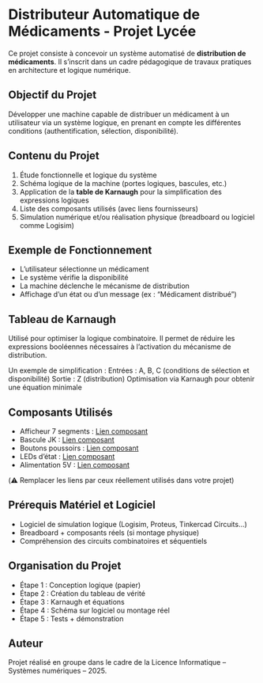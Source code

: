
Distributeur Automatique de Médicaments - Projet Lycée
==============================================================

Ce projet consiste à concevoir un système automatisé de **distribution de médicaments**.
Il s’inscrit dans un cadre pédagogique de travaux pratiques en architecture et logique numérique.

Objectif du Projet
------------------

Développer une machine capable de distribuer un médicament à un utilisateur via un système logique,
en prenant en compte les différentes conditions (authentification, sélection, disponibilité).

Contenu du Projet
-----------------

1. Étude fonctionnelle et logique du système
2. Schéma logique de la machine (portes logiques, bascules, etc.)
3. Application de la **table de Karnaugh** pour la simplification des expressions logiques
4. Liste des composants utilisés (avec liens fournisseurs)
5. Simulation numérique et/ou réalisation physique (breadboard ou logiciel comme Logisim)

Exemple de Fonctionnement
--------------------------

- L’utilisateur sélectionne un médicament
- Le système vérifie la disponibilité
- La machine déclenche le mécanisme de distribution
- Affichage d’un état ou d’un message (ex : “Médicament distribué”)

Tableau de Karnaugh
--------------------

Utilisé pour optimiser la logique combinatoire. Il permet de réduire les expressions booléennes
nécessaires à l’activation du mécanisme de distribution.

Un exemple de simplification :
Entrées : A, B, C (conditions de sélection et disponibilité)
Sortie : Z (distribution)
Optimisation via Karnaugh pour obtenir une équation minimale

Composants Utilisés
--------------------

- Afficheur 7 segments : [Lien composant](https://example.com/7segment)
- Bascule JK : [Lien composant](https://example.com/jk-flipflop)
- Boutons poussoirs : [Lien composant](https://example.com/button)
- LEDs d’état : [Lien composant](https://example.com/led)
- Alimentation 5V : [Lien composant](https://example.com/5v-power)

(⚠️ Remplacer les liens par ceux réellement utilisés dans votre projet)

Prérequis Matériel et Logiciel
------------------------------

- Logiciel de simulation logique (Logisim, Proteus, Tinkercad Circuits…)
- Breadboard + composants réels (si montage physique)
- Compréhension des circuits combinatoires et séquentiels

Organisation du Projet
----------------------

- Étape 1 : Conception logique (papier)
- Étape 2 : Création du tableau de vérité
- Étape 3 : Karnaugh et équations
- Étape 4 : Schéma sur logiciel ou montage réel
- Étape 5 : Tests + démonstration

Auteur
------

Projet réalisé en groupe dans le cadre de la Licence Informatique – Systèmes numériques – 2025.
